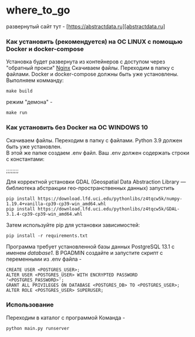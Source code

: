 # where_to_go

развернутый сайт тут - [https://abstractdata.ru][abstractdata.ru]


### Как установить (рекомендуется) на ОС LINUX с помощью Docker и docker-compose

Установка будет развернута из контейнеров с доступом через "обратный прокси" [Nginx](https://nginx.org/ru/) 
Скачиваем файлы. Переходим в папку с файлами. Docker и docker-compose должны быть уже установлены. Выполняем комманду:

```
make build
```
режим "демона" -

```
make run
```


### Как установить без Docker на ОС WINDOWS 10

Скачиваем файлы. Переходим в папку с файлами. Python 3.9 должен быть уже установлен.  
В этой же папке создаем .env файл. Ваш .env должен содержать строки с константами:

;;;;;;;;

Для корректной установки GDAL (Geospatial Data Abstraction Library
 — библиотека абстракции гео-пространственных данных) запустить
 
```
pip install https://download.lfd.uci.edu/pythonlibs/z4tqcw5k/numpy-1.19.4+vanilla-cp39-cp39-win_amd64.whl
pip install https://download.lfd.uci.edu/pythonlibs/z4tqcw5k/GDAL-3.1.4-cp39-cp39-win_amd64.whl
``` 

Затем используйте pip для установки зависимостей:

```
pip install -r requirements.txt
```

Программа требует установленной базы данных PostgreSQL 13.1 c именем _database1_.
В PGADMIN создайте и запустите скрипт c переменными из .env файла -
```
CREATE USER <POSTGRES_USER>;
ALTER USER <POSTGRES_USER> WITH ENCRYPTED PASSWORD '<POSTGRES_PASSWORD>';
GRANT ALL PRIVILEGES ON DATABASE <POSTGRES_DB> TO <POSTGRES_USER>;
ALTER ROLE <POSTGRES_USER> SUPERUSER;
```

### Использование

Переходим в каталог с программой
Команда -

```
python main.py runserver
```
